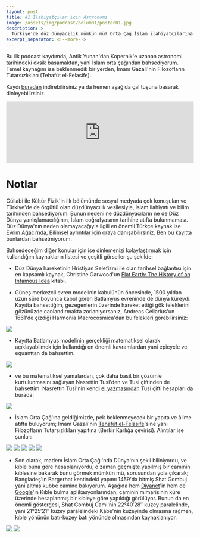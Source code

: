 ```yaml
---
layout: post
title: #1 İlahiyatçılar için Astronomi
image: /assets/img/podcast/bolum01/poster01.jpg
description: >
  Türkiye'de düz dünyacılık mümkün mü? Orta Çağ İslam ilahiyatçılarına sordum.
excerpt_separator: <!--more-->
---
```


Bu ilk podcast kaydımda, Antik Yunan'dan Kopernik'e uzanan astronomi tarihindeki eksik basamaktan, yani İslam orta çağından bahsediyorum.
Temel kaynağım ise beklenmedik bir yerden, İmam Gazali'nin Filozofların Tutarsızlıkları (Tehafüt el-Felasife).

<!--more-->

Kaydı [buradan][cloud] indirebilirsiniz ya da hemen aşağıda çal tuşuna basarak dinleyebilirsiniz.

<iframe width="100%" height="166" scrolling="no" frameborder="no" allow="autoplay" src="https://w.soundcloud.com/player/?url=https%3A//api.soundcloud.com/tracks/619108851&color=%23ff5500&auto_play=false&hide_related=false&show_comments=true&show_user=true&show_reposts=false&show_teaser=true"></iframe>

# Notlar

Güllabi ile Kültür Fizik'in ilk bölümünde sosyal medyada çok konuşulan ve Türkiye'de de örgütlü olan düzdünyacılık vesilesiyle,
İslam ilahiyatı ve bilim tarihinden bahsediyorum. 
Bunun nedeni ne düzdünyacıların ne de Düz Dünya yanlışlamacılığının, İslam coğrafyasının tarihine atıfta bulunmaması. 
Düz Dünya'nın neden olamayacağıyla ilgili en önemli Türkçe kaynak ise [Evrim Ağacı'nda](https://evrimagaci.org/duz-dunya-komplosu-4860),
Bilimsel ayrıntılar için oraya danışabilirsiniz. Ben bu kayıtta bunlardan bahsetmiyorum.

Bahsedeceğim diğer konular için ise dinlemenizi kolaylaştırmak için kullandığım kaynakların listesi ve çeşitli görseller şu şekilde:

* Düz Dünya hareketinin Hristiyan Selefizmi ile olan tarihsel bağlantısı için en kapsamlı kaynak,
Christine Garwood'un [Flat Earth: The History of an Infamous Idea](http://booksdescr.org/item/index.php?md5=05F2C4B5E9F04EA8238211DB5AB3C748) kitabı.

* Güneş merkezcil evren modelinin kabulünün öncesinde, 1500 yıldan uzun süre boyunca kabul gören Batlamyus evreninde de dünya küreydi.
Kayıtta bahsettiğim, gezegenlerin üzerinde hareket ettiği gök feleklerini gözünüzde canlandırmakta zorlanıyorsanız,
Andreas Cellarius'un 1661'de çizdiği Harmonia Macrocosmica'dan bu felekleri görebilirsiniz:

![](/assets/img/podcast/bolum01/Ptolemaic-geocentric-model.jpg)

* Kayıtta Batlamyus modelinin gerçekliği matematiksel olarak açıklayabilmek için kullandığı en önemli kavramlardan yani epicycle ve equanttan da bahsettim.

![](/assets/img/podcast/bolum01/Ptolemaic_elements.png)

* ve bu matematiksel yamalardan, çok daha basit bir çözümle kurtulunmasını sağlayan Nasrettin Tusi'den ve Tusi çiftinden de bahsettim.
Nasrettin Tusi'nin kendi [el yazmasından](https://digi.vatlib.it/view/MSS_Vat.ar.319/0062) Tusi çifti hesapları da burada:

![](/assets/img/podcast/bolum01/Tusi_couple.jpg)

* İslam Orta Çağ'ına geldiğimizde, pek beklenmeyecek bir yapıta ve âlime atıfta buluyorum;
İmam Gazali'nin [Tehafüt el-Felasife](https://www.scribd.com/document/58093100/Gazali-Filozoflarin-Tutarsizligi)'sine
yani Filozofların Tutarsızlıkları yapıtına (Berkir Karlığa çevirisi). Alıntılar ise şunlar:

![](/assets/img/podcast/bolum01/gazzali01.png)
![](/assets/img/podcast/bolum01/gazzali02.png)
![](/assets/img/podcast/bolum01/gazzali03.png)
![](/assets/img/podcast/bolum01/gazzali04.png)
![](/assets/img/podcast/bolum01/gazzali05.png)

* Son olarak, madem İslam Orta Çağı'nda Dünya'nın şekli biliniyordu, ve kıble buna göre hesaplanıyordu,
o zaman geçmişte yapılmış bir caminin kıblesine bakarak bunu görmek mümkün mü,
sorusundan yola çıkarak; Bangladeş'in  Bargerhat kentindeki yapımı 1459'da bitmiş
Shat Gombuj yani altmış kubbe camine bakıyorum.
Aşağıda hem [Diyanet][dapp]'in hem de [Google][gapp]'ın Kıble bulma aplikasyonlarından,
caminin mimarisinin küre üzerinde hesaplanmış bir kıbleye göre yapıldığı görülüyor.
Bunun da en önemli göstergesi, Shat Gombuj Cami'nin 22°40′28″ kuzey paralelinde,
yani 21°25′21″ kuzey paralelindeki Kâbe'nin kuzeyinde olmasına rağmen,
kıble yönünün batı-kuzey batı yönünde olmasından kaynaklanıyor.

![](/assets/img/podcast/bolum01/diyanet_shat.png)
![](/assets/img/podcast/bolum01/google_shat02.jpg)

[cloud]: https://cloud.laklak.eu/s/iGXnkFRiZS8YBFx
[dapp]: https://namazvakitleri.diyanet.gov.tr/tr-TR/kible 
[gapp]: https://qiblafinder.withgoogle.com/intl/en/

